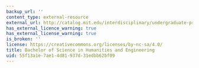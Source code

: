 ```yaml
---
backup_url: ''
content_type: external-resource
external_url: http://catalog.mit.edu/interdisciplinary/undergraduate-programs/degrees/humanities-engineering/
has_external_licence_warning: true
has_external_license_warning: true
is_broken: ''
license: https://creativecommons.org/licenses/by-nc-sa/4.0/
title: Bachelor of Science in Humanities and Engineering
uid: 55f13a1e-7ae1-4d81-937d-31edbb62bf09
---
```


